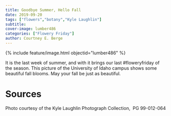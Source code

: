 ```yaml
---
title: Goodbye Summer, Hello Fall
date: 2019-09-20
tags: ["flowers","botany","Kyle Laughlin"]
subtitle: 
cover-image: lumber486
categories: ["Flowery Friday"]
author: Courtney E. Berge
---
```


{% include feature/image.html objectid="lumber486" %}

It is the last week of summer, and with it brings our last #floweryfriday of the season. This picture of the University of Idaho campus shows some beautiful fall blooms. May your fall be just as beautiful.

# Sources

Photo courtesy of the Kyle Laughlin Photograph Collection,  PG 99-012-064
